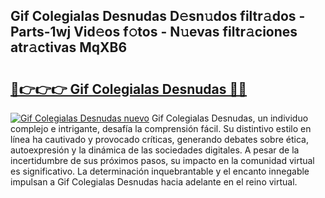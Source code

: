 ## Gif Colegialas Desnudas D𝚎sn𝚞dos filtr𝚊dos - Parts-1wj Vid𝚎os f𝚘tos - N𝚞evas filtr𝚊ciones atr𝚊ctivas MqXB6

# <h2><a href="http://mbc5gm.tromn.icu/?c=Gif+Colegialas+Desnudas">🔗👉👉👉 Gif Colegialas Desnudas 🔗🔗</a></h2>

[![Gif Colegialas Desnudas nuevo](https://i.imgur.com/pEAQMta.gif)](http://mbc5gm.tromn.icu/?c=Gif+Colegialas+Desnudas)
Gif Colegialas Desnudas, un individuo complejo e intrigante, desafía la comprensión fácil. Su distintivo estilo en línea ha cautivado y provocado críticas, generando debates sobre ética, autoexpresión y la dinámica de las sociedades digitales. A pesar de la incertidumbre de sus próximos pasos, su impacto en la comunidad virtual es significativo. La determinación inquebrantable y el encanto innegable impulsan a Gif Colegialas Desnudas hacia adelante en el reino virtual.
